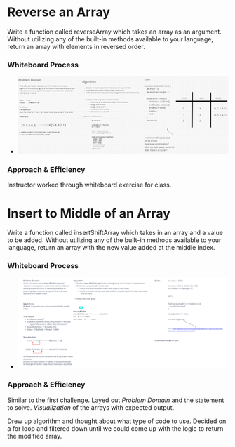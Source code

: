 # Reverse an Array

Write a function called reverseArray which takes an array as an argument. Without utilizing any of the built-in methods available to your language, return an array with elements in reversed order.

### Whiteboard Process

* ![Code Challenge 01](./img/array-reverse.png)

### Approach & Efficiency

Instructor worked through whiteboard exercise for class.

# Insert to Middle of an Array

Write a function called insertShiftArray which takes in an array and a value to be added. Without utilizing any of the built-in methods available to your language, return an array with the new value added at the middle index.

### Whiteboard Process

* ![Code Challenge 02](./img/array-insert-shift.png)

### Approach & Efficiency

Similar to the first challenge. Layed out _Problem Domain_ and the statement to solve. _Visualization_ of the arrays with expected output.

Drew up algorithm and thought about what type of code to use. Decided on a for loop and filtered down until we could come up with the logic to return the modified array.
